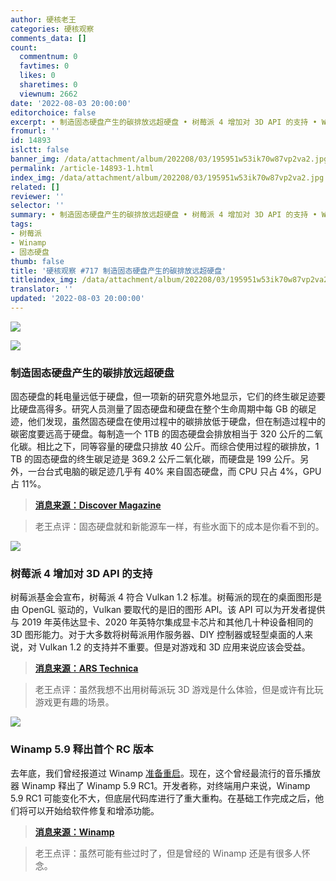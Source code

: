 ```yaml
---
author: 硬核老王
categories: 硬核观察
comments_data: []
count:
  commentnum: 0
  favtimes: 0
  likes: 0
  sharetimes: 0
  viewnum: 2662
date: '2022-08-03 20:00:00'
editorchoice: false
excerpt: • 制造固态硬盘产生的碳排放远超硬盘 • 树莓派 4 增加对 3D API 的支持 • Winamp 5.9 释出首个 RC 版本
fromurl: ''
id: 14893
islctt: false
banner_img: /data/attachment/album/202208/03/195951w53ik70w87vp2va2.jpg
permalink: /article-14893-1.html
index_img: /data/attachment/album/202208/03/195951w53ik70w87vp2va2.jpg
related: []
reviewer: ''
selector: ''
summary: • 制造固态硬盘产生的碳排放远超硬盘 • 树莓派 4 增加对 3D API 的支持 • Winamp 5.9 释出首个 RC 版本
tags:
- 树莓派
- Winamp
- 固态硬盘
thumb: false
title: '硬核观察 #717 制造固态硬盘产生的碳排放远超硬盘'
titleindex_img: /data/attachment/album/202208/03/195951w53ik70w87vp2va2.jpg
translator: ''
updated: '2022-08-03 20:00:00'
---
```


![](/data/attachment/album/202208/03/195951w53ik70w87vp2va2.jpg)


![](/data/attachment/album/202208/03/195957o9wm1gwzfdxd3wwt.jpg)


### 制造固态硬盘产生的碳排放远超硬盘


固态硬盘的耗电量远低于硬盘，但一项新的研究意外地显示，它们的终生碳足迹要比硬盘高得多。研究人员测量了固态硬盘和硬盘在整个生命周期中每 GB 的碳足迹，他们发现，虽然固态硬盘在使用过程中的碳排放低于硬盘，但在制造过程中的碳密度要远高于硬盘。每制造一个 1TB 的固态硬盘会排放相当于 320 公斤的二氧化碳。相比之下，同等容量的硬盘只排放 40 公斤。而综合使用过程的碳排放，1 TB 的固态硬盘的终生碳足迹是 369.2 公斤二氧化碳，而硬盘是 199 公斤。另外，一台台式电脑的碳足迹几乎有 40% 来自固态硬盘，而 CPU 只占 4%，GPU 占 11%。



> 
> **[消息来源：Discover Magazine](https://www.discovermagazine.com/technology/the-dirty-carbon-secret-behind-solid-state-memory-drives)**
> 
> 
> 



> 
> 老王点评：固态硬盘就和新能源车一样，有些水面下的成本是你看不到的。
> 
> 
> 


![](/data/attachment/album/202208/03/200007yd9iy4ie5ggn9t9t.jpg)


### 树莓派 4 增加对 3D API 的支持


树莓派基金会宣布，树莓派 4 符合 Vulkan 1.2 标准。树莓派的现在的桌面图形是由 OpenGL 驱动的，Vulkan 要取代的是旧的图形 API。该 API 可以为开发者提供与 2019 年英伟达显卡、2020 年英特尔集成显卡芯片和其他几十种设备相同的 3D 图形能力。对于大多数将树莓派用作服务器、DIY 控制器或轻型桌面的人来说，对 Vulkan 1.2 的支持并不重要。但是对游戏和 3D 应用来说应该会受益。



> 
> **[消息来源：ARS Technica](https://arstechnica.com/gadgets/2022/08/raspberry-pi-4-expands-3d-potential-with-vulkan-update/)**
> 
> 
> 



> 
> 老王点评：虽然我想不出用树莓派玩 3D 游戏是什么体验，但是或许有比玩游戏更有趣的场景。
> 
> 
> 


![](/data/attachment/album/202208/03/200021fgqgn1f81g7xp1g2.jpg)


### Winamp 5.9 释出首个 RC 版本


去年底，我们曾经报道过 Winamp [准备重启](/article-14003-1.html)。现在，这个曾经最流行的音乐播放器 Winamp 释出了 Winamp 5.9 RC1。开发者称，对终端用户来说，Winamp 5.9 RC1 可能变化不大，但底层代码库进行了重大重构。在基础工作完成之后，他们将可以开始给软件修复和增添功能。



> 
> **[消息来源：Winamp](http://forums.winamp.com/showthread.php?t=458120)**
> 
> 
> 



> 
> 老王点评：虽然可能有些过时了，但是曾经的 Winamp 还是有很多人怀念。
> 
> 
>